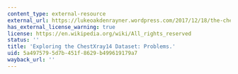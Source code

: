 ```yaml
---
content_type: external-resource
external_url: https://lukeoakdenrayner.wordpress.com/2017/12/18/the-chestxray14-dataset-problems/
has_external_license_warning: true
license: https://en.wikipedia.org/wiki/All_rights_reserved
status: ''
title: 'Exploring the ChestXray14 Dataset: Problems.'
uid: 5a497579-5d7b-451f-8629-b499619179a7
wayback_url: ''
---
```

